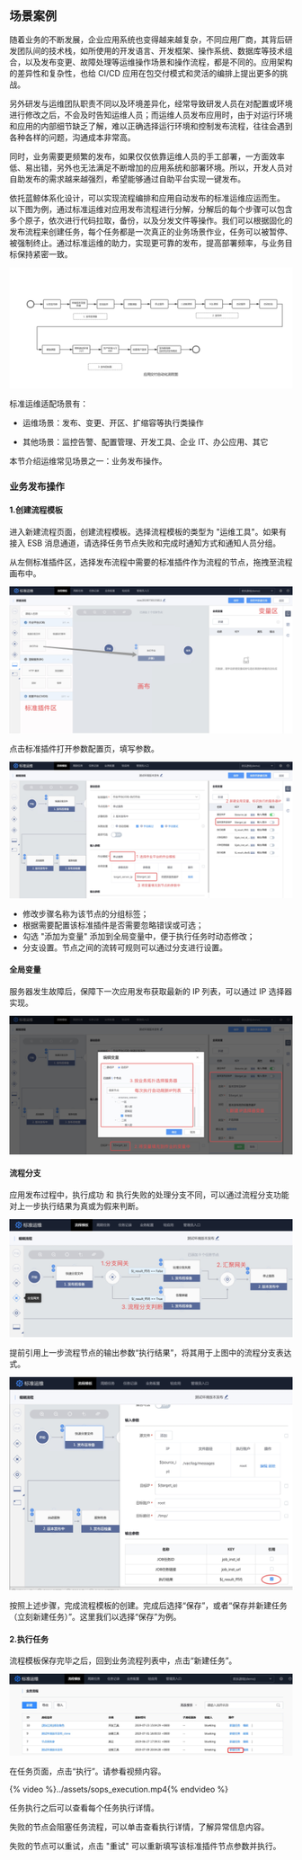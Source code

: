 ## 场景案例 

随着业务的不断发展，企业应用系统也变得越来越复杂，不同应用厂商，其背后研发团队间的技术栈，如所使用的开发语言、开发框架、操作系统、数据库等技术组合，以及发布变更、故障处理等运维操作场景和操作流程，都是不同的。应用架构的差异性和复杂性，也给 CI/CD 应用在包交付模式和灵活的编排上提出更多的挑战。

另外研发与运维团队职责不同以及环境差异化，经常导致研发人员在对配置或环境进行修改之后，不会及时告知运维人员；而运维人员发布应用时，由于对运行环境和应用的内部细节缺乏了解，难以正确选择运行环境和控制发布流程，往往会遇到各种各样的问题，沟通成本非常高。

同时，业务需要更频繁的发布，如果仅仅依靠运维人员的手工部署，一方面效率低、易出错，另外也无法满足不断增加的应用系统和部署环境。所以，开发人员对自助发布的需求越来越强烈，希望能够通过自助平台实现一键发布。


依托蓝鲸体系化设计，可以实现流程编排和应用自动发布的标准运维应运而生。
以下图为例，通过标准运维对应用发布流程进行分解，分解后的每个步骤可以包含多个原子，依次进行代码拉取，备份，以及分发文件等操作。我们可以根据固化的发布流程来创建任务，每个任务都是一次真正的业务场景作业，任务可以被暂停、被强制终止。通过标准运维的助力，实现更可靠的发布，提高部署频率，与业务目标保持紧密一致。

![应用交付自动化-1](../assets/应用交付自动化-1.png)

标准运维适配场景有：

- 运维场景：发布、变更、开区、扩缩容等执行类操作

- 其他场景：监控告警、配置管理、开发工具、企业 IT、办公应用、其它

本节介绍运维常见场景之一：业务发布操作。

### 业务发布操作 

#### 1.创建流程模板

进入新建流程页面，创建流程模板。选择流程模板的类型为 "运维工具"。如果有接入 ESB 消息通道，请选择任务节点失败和完成时通知方式和通知人员分组。

从左侧标准插件区，选择发布流程中需要的标准插件作为流程的节点，拖拽至流程画布中。


![发布1](../assets/发布1.jpg)

点击标准插件打开参数配置页，填写参数。

![发布2](../assets/发布2.jpg)

- 修改步骤名称为该节点的分组标签；
- 根据需要配置该标准插件是否需要忽略错误或可选；
- 勾选 "添加为变量" 添加到全局变量中，便于执行任务时动态修改；
- 分支设置。节点之间的流转可规则可以通过分支进行设置。

#### 全局变量

服务器发生故障后，保障下一次应用发布获取最新的 IP 列表，可以通过 IP 选择器实现。

![发布4](../assets/发布4.jpg)

#### 流程分支

应用发布过程中，执行成功 和 执行失败的处理分支不同，可以通过流程分支功能对上一步执行结果为真或为假来判断。

![发布5](../assets/发布5.jpg)

提前引用上一步流程节点的输出参数“执行结果”，将其用于上图中的流程分支表达式。

![发布6](../assets/发布6.jpg)

按照上述步骤，完成流程模板的创建。完成后选择“保存”，或者“保存并新建任务（立刻新建任务）”。这里我们以选择“保存”为例。

#### 2.执行任务

流程模板保存完毕之后，回到业务流程列表中，点击“新建任务”。

![任务1](../assets/任务1.jpg)

在任务页面，点击“执行”。请参看视频内容。

{% video %}../assets/sops_execution.mp4{% endvideo %}

任务执行之后可以查看每个任务执行详情。

失败的节点会阻塞任务流程，可以单击查看执行详情，了解异常信息内容。

失败的节点可以重试，点击 "重试" 可以重新填写该标准插件节点参数并执行。
